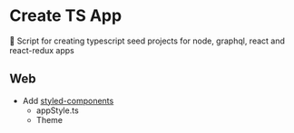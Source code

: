 # Create TS App

🌱 Script for creating typescript seed projects for node, graphql, react and react-redux apps

## Web

- Add [styled-components](https://www.npmjs.com/package/styled-components)
  - appStyle.ts
  - Theme
